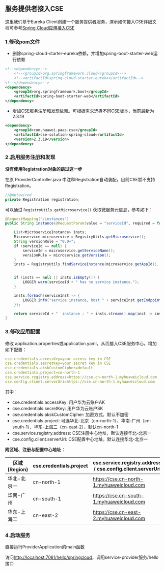 ## 服务提供者接入CSE

这里我们基于Eureka Client创建一个服务提供者服务，演示如何接入CSE详细文档可参考[Spring Cloud应用接入CSE](https://support.huaweicloud.com/devg-cse/cse_03_0096.html)

### 1.修改pom文件

- 删除spring-cloud-starter-eureka依赖，并增加spring-boot-starter-web运行依赖

```xml
<!--<dependency>-->
	<!--<groupId>org.springframework.cloud</groupId>-->
	<!--<artifactId>spring-cloud-starter-eureka</artifactId>-->
<!--</dependency>-->
<dependency>
	<groupId>org.springframework.boot</groupId>
	<artifactId>spring-boot-starter-web</artifactId>
</dependency>
```

- 增加CSE服务注册和发现依赖。可根据需求选择不同CSE版本，当前最新为2.3.19

```xml
<dependency>
	<groupId>com.huawei.paas.cse</groupId>
	<artifactId>cse-solution-spring-cloud</artifactId>
	<version>2.3.19</version>
</dependency>
```

### 2.启用服务注册和发现

**没有使用Registration对象的跳过这一步**

在原 ProviderController.java 中注释Registration自动装配，目前CSE暂不支持Registration。

```Java
//@Autowired
private Registration registration;
```

可以通过 `RegistryUtils.getMicroservice()` 获取微服务元信息，参考如下：
```Java
@RequestMapping("/instances")
public String instance(@RequestParam(value = "serviceId", required = false) String serviceId) {

    List<MicroserviceInstance> insts;
    Microservice microservice = RegistryUtils.getMicroservice();
    String versionRule = "0.0+";
    if (serviceId == null) {
        serviceId = microservice.getServiceName();
        versionRule = microservice.getVersion();
    }
    insts = RegistryUtils.findServiceInstance(microservice.getAppId(), serviceId, versionRule);


    if (insts == null || insts.isEmpty()) {
        LOGGER.warn(serviceId + " has no service instance.");
    }

    insts.forEach(serviceInst -> {
        LOGGER.info("service instance, host " + serviceInst.getEndpoints());
    });

    return serviceId + "  instance : " + insts.stream().map(inst -> inst.getEndpoints().toString()).collect(Collectors.toList());
}
```

### 3.修改应用配置
修改 application.properties或application.yaml，从而接入CSE服务中心，增加如下配置：

```yaml
cse.credentials.accessKey=your access key in CSE
cse.credentials.secretKey=your secret key in CSE
cse.credentials.akskCustomCipher=default
cse.credentials.project=cn-north-1
cse.service.registry.address=https://cse.cn-north-1.myhuaweicloud.com
cse.config.client.serverUri=https://cse.cn-north-1.myhuaweicloud.com
```
其中：

* cse.credentials.accessKey: 用户华为云账户AK
* cse.credentials.secretKey: 用户华为云账户SK
* cse.credentials.akskCustomCipher: 加密方式，默认不加密
* cse.credentials.project: 可选华北-北京（cn-north-1）、华南-广州（cn-south-1）、华东-上海二（cn-east-2），默认cn-north-1
* cse.service.registry.address: CSE注册中心地址，默认连接华北-北京一
* cse.config.client.serverUri: CSE配置中心地址，默认连接华北-北京一

**附区域、注册与配置中心地址：**

| 区域(Region)   |   cse.credentials.project   |    cse.service.registry.address / cse.config.client.serverUri |   
| -------------- | --------------------------- | ---------------------------------------  | 
|华北-北京一  | cn-north-1      | https://cse.cn-north-1.myhuaweicloud.com |    
|华南-广州    | cn-south-1      | https://cse.cn-south-1.myhuaweicloud.com |
|华东-上海二  | cn-east-2     | https://cse.cn-east-2.myhuaweicloud.com |

### 4.启动服务
直接运行ProviderApplication的main函数

访问[http://localhost:7081/hello/springcloud](http://localhost:7081/hello/springcloud)，调用service-provider服务/hello接口
